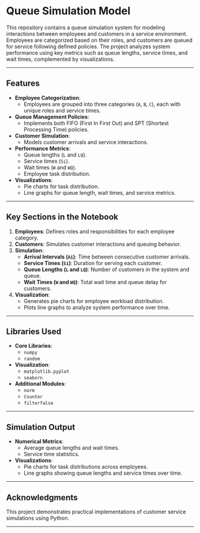 
# **Queue Simulation Model**

This repository contains a queue simulation system for modeling interactions between employees and customers in a service environment. Employees are categorized based on their roles, and customers are queued for service following defined policies. The project analyzes system performance using key metrics such as queue lengths, service times, and wait times, complemented by visualizations.

---

## **Features**
- **Employee Categorization**:
  - Employees are grouped into three categories (`A`, `B`, `C`), each with unique roles and service times.
- **Queue Management Policies**:
  - Implements both FIFO (First In First Out) and SPT (Shortest Processing Time) policies.
- **Customer Simulation**:
  - Models customer arrivals and service interactions.
- **Performance Metrics**:
  - Queue lengths (`L` and `LQ`).
  - Service times (`Si`).
  - Wait times (`W` and `WQ`).
  - Employee task distribution.
- **Visualizations**:
  - Pie charts for task distribution.
  - Line graphs for queue length, wait times, and service metrics.

---

## **Key Sections in the Notebook**
1. **Employees**: Defines roles and responsibilities for each employee category.
2. **Customers**: Simulates customer interactions and queuing behavior.
3. **Simulation**:
   - **Arrival Intervals (`Ai`)**: Time between consecutive customer arrivals.
   - **Service Times (`Si`)**: Duration for serving each customer.
   - **Queue Lengths (`L` and `LQ`)**: Number of customers in the system and queue.
   - **Wait Times (`W` and `WQ`)**: Total wait time and queue delay for customers.
4. **Visualization**:
   - Generates pie charts for employee workload distribution.
   - Plots line graphs to analyze system performance over time.

---

## **Libraries Used**
- **Core Libraries**:
  - `numpy`
  - `random`
- **Visualization**:
  - `matplotlib.pyplot`
  - `seaborn`
- **Additional Modules**:
  - `norm`
  - `Counter`
  - `filterfalse`

---

## **Simulation Output**
- **Numerical Metrics**:
  - Average queue lengths and wait times.
  - Service time statistics.
- **Visualizations**:
  - Pie charts for task distributions across employees.
  - Line graphs showing queue lengths and service times over time.

---

## **Acknowledgments**
This project demonstrates practical implementations of customer service simulations using Python.

---
